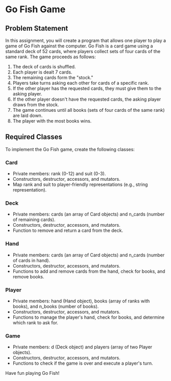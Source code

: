 # Go Fish Game

## Problem Statement

In this assignment, you will create a program that allows one player to play a game of Go Fish against the computer. Go Fish is a card game using a standard deck of 52 cards, where players collect sets of four cards of the same rank. The game proceeds as follows:

1. The deck of cards is shuffled.
2. Each player is dealt 7 cards.
3. The remaining cards form the "stock."
4. Players take turns asking each other for cards of a specific rank.
5. If the other player has the requested cards, they must give them to the asking player.
6. If the other player doesn't have the requested cards, the asking player draws from the stock.
7. The game continues until all books (sets of four cards of the same rank) are laid down.
8. The player with the most books wins.

## Required Classes

To implement the Go Fish game, create the following classes:

### Card

- Private members: rank (0-12) and suit (0-3).
- Constructors, destructor, accessors, and mutators.
- Map rank and suit to player-friendly representations (e.g., string representation).

### Deck

- Private members: cards (an array of Card objects) and n_cards (number of remaining cards).
- Constructors, destructor, accessors, and mutators.
- Function to remove and return a card from the deck.

### Hand

- Private members: cards (an array of Card objects) and n_cards (number of cards in hand).
- Constructors, destructor, accessors, and mutators.
- Functions to add and remove cards from the hand, check for books, and remove books.

### Player

- Private members: hand (Hand object), books (array of ranks with books), and n_books (number of books).
- Constructors, destructor, accessors, and mutators.
- Functions to manage the player's hand, check for books, and determine which rank to ask for.

### Game

- Private members: d (Deck object) and players (array of two Player objects).
- Constructors, destructor, accessors, and mutators.
- Functions to check if the game is over and execute a player's turn.

Have fun playing Go Fish!

